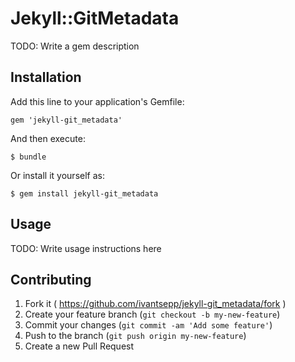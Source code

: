 # Jekyll::GitMetadata

TODO: Write a gem description

## Installation

Add this line to your application's Gemfile:

    gem 'jekyll-git_metadata'

And then execute:

    $ bundle

Or install it yourself as:

    $ gem install jekyll-git_metadata

## Usage

TODO: Write usage instructions here

## Contributing

1. Fork it ( https://github.com/ivantsepp/jekyll-git_metadata/fork )
2. Create your feature branch (`git checkout -b my-new-feature`)
3. Commit your changes (`git commit -am 'Add some feature'`)
4. Push to the branch (`git push origin my-new-feature`)
5. Create a new Pull Request
